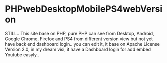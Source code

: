 # PHPwebDesktopMobilePS4webVersion
STILL.. This site base on PHP, pure PHP can see from Desktop, Android, Google Chrome, Firefox and PS4 from different version view but not yet have back end dashboard login.. you can edit it, it base on Apache License Version 2.0, in my dream visi, it have a Dashboard login for add embed Youtube easyly..
